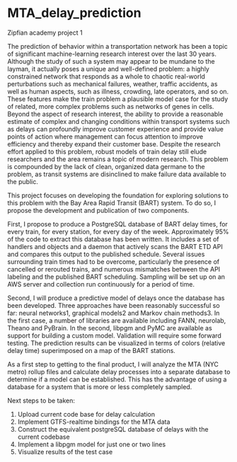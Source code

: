 # MTA_delay_prediction
Zipfian academy project 1

The prediction of behavior within a transportation network has been a topic of significant machine-learning research interest over the last 30 years. Although the study of such a system may appear to be mundane to the layman, it actually poses a unique and well-defined problem: a highly constrained network that responds as a whole to chaotic real-world perturbations such as mechanical failures, weather, traffic accidents, as well as human aspects, such as illness, crowding, late operators, and so on. These features make the train problem a plausible model case for the study of related, more complex problems such as networks of genes in cells. 
Beyond the aspect of research interest, the ability to provide a reasonable estimate of complex and changing conditions within transport systems such as delays can profoundly improve customer experience and provide value points of action where management can focus attention to improve efficiency and thereby expand their customer base.
Despite the research effort applied to this problem, robust models of train delay still elude researchers and the area remains a topic of modern research. This problem is compounded by the lack of clean, organized data germane to the problem, as transit systems are disinclined to make failure data available to the public.


This project focuses on developing the foundation for exploring solutions to this problem with the Bay Area Rapid Transit (BART) system. To do so, I propose the development and publication of two components.

First, I propose to produce a PostgreSQL database of BART delay times, for every train, for every station, for every day of the week. Approximately 95% of the code to extract this database has been written. It includes a set of handlers and objects and a daemon that actively scans the BART ETD API and compares this output to the published schedule. Several issues surrounding train times had to be overcome, particularly the presence of cancelled or rerouted trains, and numerous mismatches between the API labeling and the published BART scheduling. Sampling will be set up on an AWS server and collection run continuously for a period of time.

Second, I will produce a predictive model of delays once the database has been developed. Three approaches have been reasonably successful so far: neural networks1, graphical models2 and Markov chain methods3. In the first case, a number of libraries are available including FANN, neurolab, Theano and PyBrain. In the second, libpgm and PyMC are available as support for building a custom model. Validation will require some forward testing. The prediction results can be visualized in terms of colors (relative delay time) superimposed on a map of the BART stations.

As a first step to getting to the final product, I will analyze the MTA (NYC
metro) rollup files and calculate delay processes into a separate database to determine if a model can be established. This has the advantage of using a database for a system that is more or less completely sampled. 

Next steps to be taken:
1. Upload current code base for delay calculation
2. Implement GTFS-realtime bindings for the MTA data
3. Construct the equivalent postgreSQL database of delays with the current
codebase
4. Implement a libpgm model for just one or two lines
5. Visualize results of the test case
